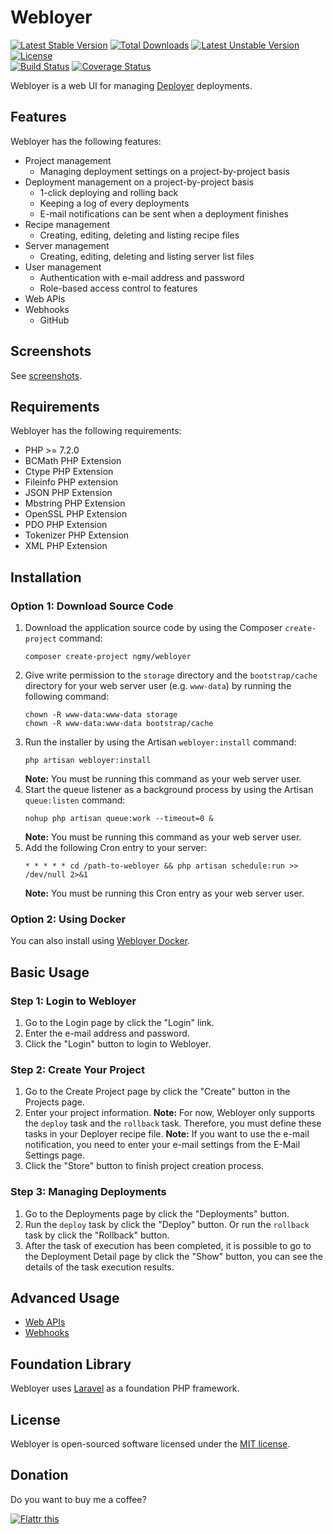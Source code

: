 # Webloyer

[![Latest Stable Version](https://poser.pugx.org/ngmy/webloyer/v/stable)](https://packagist.org/packages/ngmy/webloyer)
[![Total Downloads](https://poser.pugx.org/ngmy/webloyer/downloads)](https://packagist.org/packages/ngmy/webloyer)
[![Latest Unstable Version](https://poser.pugx.org/ngmy/webloyer/v/unstable)](https://packagist.org/packages/ngmy/webloyer)
[![License](https://poser.pugx.org/ngmy/webloyer/license)](https://packagist.org/packages/ngmy/webloyer)<br>
[![Build Status](https://travis-ci.org/ngmy/webloyer.svg?branch=master)](https://travis-ci.org/ngmy/webloyer)
[![Coverage Status](https://coveralls.io/repos/ngmy/webloyer/badge.svg?branch=master)](https://coveralls.io/r/ngmy/webloyer?branch=master)

Webloyer is a web UI for managing [Deployer](https://github.com/deployphp/deployer) deployments.

## Features

Webloyer has the following features:

* Project management
  * Managing deployment settings on a project-by-project basis
* Deployment management on a project-by-project basis
  * 1-click deploying and rolling back
  * Keeping a log of every deployments
  * E-mail notifications can be sent when a deployment finishes
* Recipe management
  * Creating, editing, deleting and listing recipe files
* Server management
  * Creating, editing, deleting and listing server list files
* User management
  * Authentication with e-mail address and password
  * Role-based access control to features
* Web APIs
* Webhooks
  * GitHub

## Screenshots

See [screenshots](/SCREENSHOTS.md).

## Requirements

Webloyer has the following requirements:

* PHP >= 7.2.0
* BCMath PHP Extension
* Ctype PHP Extension
* Fileinfo PHP extension
* JSON PHP Extension
* Mbstring PHP Extension
* OpenSSL PHP Extension
* PDO PHP Extension
* Tokenizer PHP Extension
* XML PHP Extension

## Installation

### Option 1: Download Source Code

1. Download the application source code by using the Composer `create-project` command:
   ```
   composer create-project ngmy/webloyer
   ```
2. Give write permission to the `storage` directory and the `bootstrap/cache` directory for your web server user (e.g. `www-data`) by running the following command:
   ```
   chown -R www-data:www-data storage
   chown -R www-data:www-data bootstrap/cache
   ```
3. Run the installer by using the Artisan `webloyer:install` command:
   ```
   php artisan webloyer:install
   ```
   **Note:** You must be running this command as your web server user.
4. Start the queue listener as a background process by using the Artisan `queue:listen` command:
   ```
   nohup php artisan queue:work --timeout=0 &
   ```
   **Note:** You must be running this command as your web server user.
5. Add the following Cron entry to your server:
   ```
   * * * * * cd /path-to-webloyer && php artisan schedule:run >> /dev/null 2>&1
   ```
   **Note:** You must be running this Cron entry as your web server user.

### Option 2: Using Docker

You can also install using [Webloyer Docker](https://github.com/ngmy/webloyer-docker).

## Basic Usage

### Step 1: Login to Webloyer

1. Go to the Login page by click the "Login" link.
2. Enter the e-mail address and password.
3. Click the "Login" button to login to Webloyer.

### Step 2: Create Your Project

1. Go to the Create Project page by click the "Create" button in the Projects page.
2. Enter your project information.
   **Note:** For now, Webloyer only supports the `deploy` task and the `rollback` task. Therefore, you must define these tasks in your Deployer recipe file.
   **Note:** If you want to use the e-mail notification, you need to enter your e-mail settings from the E-Mail Settings page.
3. Click the "Store" button to finish project creation process.

### Step 3: Managing Deployments

1. Go to the Deployments page by click the "Deployments" button.
2. Run the `deploy` task by click the "Deploy" button. Or run the `rollback` task by click the "Rollback" button.
3. After the task of execution has been completed, it is possible to go to the Deployment Detail page by click the "Show" button, you can see the details of the task execution results.

## Advanced Usage

* [Web APIs](/WEBAPIS.md)
* [Webhooks](/WEBHOOKS.md)

## Foundation Library

Webloyer uses [Laravel](http://laravel.com/) as a foundation PHP framework.

## License

Webloyer is open-sourced software licensed under the [MIT license](http://opensource.org/licenses/MIT).

## Donation

Do you want to buy me a coffee?

[![Flattr this](https://button.flattr.com/flattr-badge-large.png "Flattr this")](https://flattr.com/submit/auto?fid=513grl&url=https%3A%2F%2Fgithub.com%2Fngmy%2Fwebloyer)
